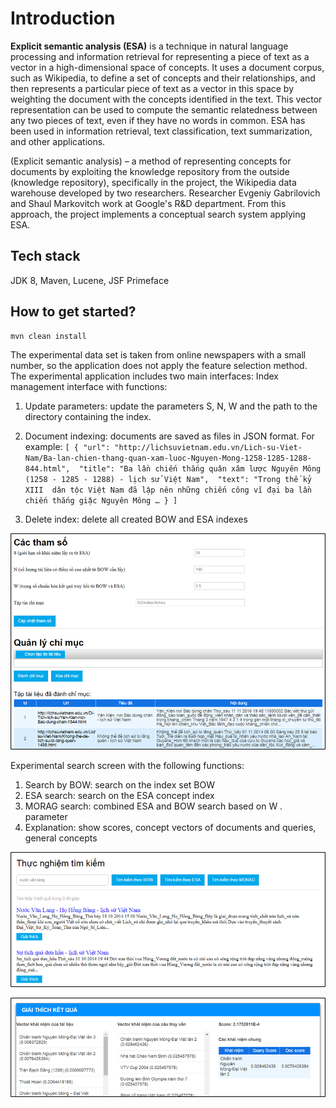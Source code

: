 # Introduction

**Explicit semantic analysis (ESA)** is a technique in natural language processing and information retrieval for representing a piece of text as a vector in a high-dimensional space of concepts. 
It uses a document corpus, such as Wikipedia, to define a set of concepts and their relationships, and then represents a particular piece of text as a vector in this space by weighting 
the document with the concepts identified in the text. This vector representation can be used to compute the semantic relatedness between any two pieces of text, even if they have no words in common. 
ESA has been used in information retrieval, text classification, text summarization, and other applications.

(Explicit semantic analysis) – a method of representing concepts for documents by exploiting the knowledge repository from the outside (knowledge repository), 
specifically in the project, the Wikipedia data warehouse developed by two researchers. Researcher Evgeniy Gabrilovich and Shaul Markovitch work at Google's R&D department. 
From this approach, the project implements a conceptual search system applying ESA.

## Tech stack

JDK 8, Maven, Lucene, JSF Primeface


## How to get started?

```shell
mvn clean install
```

The experimental data set is taken from online newspapers with a small number, so the application does not apply the feature selection method. The experimental application includes two main interfaces:
Index management interface with functions:
1. Update parameters: update the parameters S, N, W and the path to the directory containing the index.
2. Document indexing: documents are saved as files in JSON format. For example:
`[ { "url": "http://lichsuvietnam.edu.vn/Lich-su-Viet-Nam/Ba-lan-chien-thang-quan-xam-luoc-Nguyen-Mong-1258-1285-1288-844.html", 
"title": "Ba lần chiến thắng quân xâm lược Nguyên Mông (1258 - 1285 - 1288) - lịch sử Việt Nam", 
"text": "Trong thế kỷ XIII  dân tộc Việt Nam đã lập nên những chiến công vĩ đại ba lần chiến thắng giặc Nguyên Mông … } ]`

3. Delete index: delete all created BOW and ESA indexes

![img_2.png](img_2.png)

Experimental search screen with the following functions:
1. Search by BOW: search on the index set BOW
2. ESA search: search on the ESA concept index
3. MORAG search: combined ESA and BOW search based on W . parameter
4. Explanation: show scores, concept vectors of documents and queries, general concepts

![img_4.png](img_4.png)

![img_5.png](img_5.png)